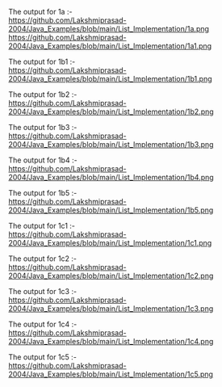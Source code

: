 The output for 1a :-                                               
https://github.com/Lakshmiprasad-2004/Java_Examples/blob/main/List_Implementation/1a.png                                                        
https://github.com/Lakshmiprasad-2004/Java_Examples/blob/main/List_Implementation/1a1.png

The output for 1b1 :-                                                     
https://github.com/Lakshmiprasad-2004/Java_Examples/blob/main/List_Implementation/1b1.png

The output for 1b2 :-                                          
https://github.com/Lakshmiprasad-2004/Java_Examples/blob/main/List_Implementation/1b2.png

The output for 1b3 :-                                                    
https://github.com/Lakshmiprasad-2004/Java_Examples/blob/main/List_Implementation/1b3.png

The output for 1b4 :-                                                   
https://github.com/Lakshmiprasad-2004/Java_Examples/blob/main/List_Implementation/1b4.png

The output for 1b5 :-                                                            
https://github.com/Lakshmiprasad-2004/Java_Examples/blob/main/List_Implementation/1b5.png


The output for 1c1 :-                                                           
https://github.com/Lakshmiprasad-2004/Java_Examples/blob/main/List_Implementation/1c1.png

The output for 1c2 :-                                                            
https://github.com/Lakshmiprasad-2004/Java_Examples/blob/main/List_Implementation/1c2.png

The output for 1c3 :-                                                             
https://github.com/Lakshmiprasad-2004/Java_Examples/blob/main/List_Implementation/1c3.png

The output for 1c4 :-                                                               
https://github.com/Lakshmiprasad-2004/Java_Examples/blob/main/List_Implementation/1c4.png

The output for 1c5 :-                                                              
https://github.com/Lakshmiprasad-2004/Java_Examples/blob/main/List_Implementation/1c5.png
